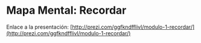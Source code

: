 # Mapa Mental: Recordar

Enlace a la presentación: [http://prezi.com/ggfkndfflivl/modulo-1-recordar/](http://prezi.com/ggfkndfflivl/modulo-1-recordar/)
